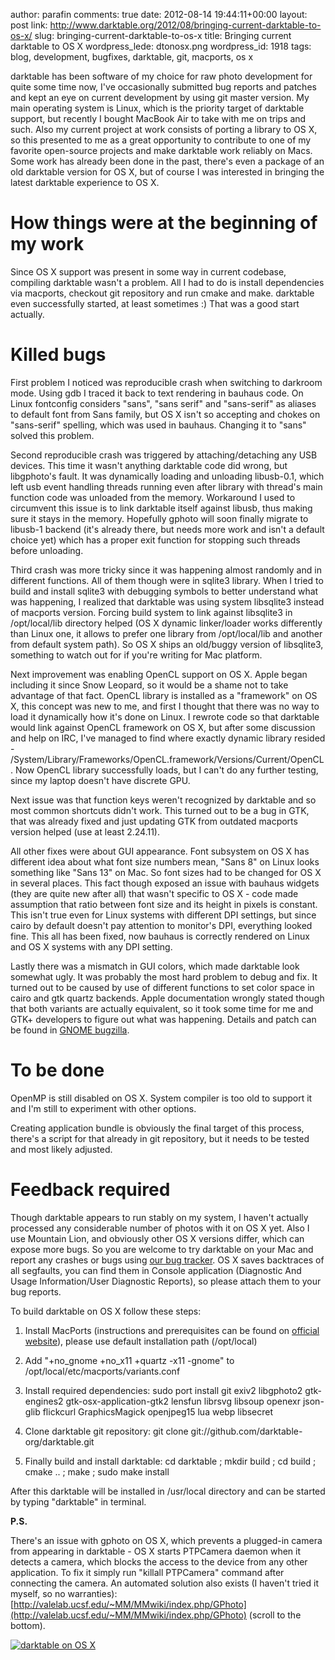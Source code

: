 author: parafin
comments: true
date: 2012-08-14 19:44:11+00:00
layout: post
link: http://www.darktable.org/2012/08/bringing-current-darktable-to-os-x/
slug: bringing-current-darktable-to-os-x
title: Bringing current darktable to OS X
wordpress_lede: dtonosx.png
wordpress_id: 1918
tags: blog, development, bugfixes, darktable, git, macports, os x

darktable has been software of my choice for raw photo development for quite some time now, I've occasionally submitted bug reports and patches and kept an eye on current development by using git master version. My main operating system is Linux, which is the priority target of darktable support, but recently I bought MacBook Air to take with me on trips and such. Also my current project at work consists of porting a library to OS X, so this presented to me as a great opportunity to contribute to one of my favorite open-source projects and make darktable work reliably on Macs. Some work has already been done in the past, there's even a package of an old darktable version for OS X, but of course I was interested in bringing the latest darktable experience to OS X.


# How things were at the beginning of my work


Since OS X support was present in some way in current codebase, compiling darktable wasn't a problem. All I had to do is install dependencies via macports, checkout git repository and run cmake and make. darktable even successfully started, at least sometimes :) That was a good start actually.


# Killed bugs


First problem I noticed was reproducible crash when switching to darkroom mode. Using gdb I traced it back to text rendering in bauhaus code. On Linux fontconfig considers "sans", "sans serif" and "sans-serif" as aliases to default font from Sans family, but OS X isn't so accepting and chokes on "sans-serif" spelling, which was used in bauhaus. Changing it to "sans" solved this problem.

Second reproducible crash was triggered by attaching/detaching any USB devices. This time it wasn't anything darktable code did wrong, but libgphoto's fault. It was dynamically loading and unloading libusb-0.1, which left usb event handling threads running even after library with thread's main function code was unloaded from the memory. Workaround I used to circumvent this issue is to link darktable itself against libusb, thus making sure it stays in the memory. Hopefully gphoto will soon finally migrate to libusb-1 backend (it's already there, but needs more work and isn't a default choice yet) which has a proper exit function for stopping such threads before unloading.

Third crash was more tricky since it was happening almost randomly and in different functions. All of them though were in sqlite3 library. When I tried to build and install sqlite3 with debugging symbols to better understand what was happening, I realized that darktable was using system libsqlite3 instead of macports version. Forcing build system to link against libsqlite3 in /opt/local/lib directory helped (OS X dynamic linker/loader works differently than Linux one, it allows to prefer one library from /opt/local/lib and another from default system path). So OS X ships an old/buggy version of libsqlite3, something to watch out for if you're writing for Mac platform.

Next improvement was enabling OpenCL support on OS X. Apple began including it since Snow Leopard, so it would be a shame not to take advantage of that fact. OpenCL library is installed as a "framework" on OS X, this concept was new to me, and first I thought that there was no way to load it dynamically how it's done on Linux. I rewrote code so that darktable would link against OpenCL framework on OS X, but after some discussion and help on IRC, I've managed to find where exactly dynamic library resided - /System/Library/Frameworks/OpenCL.framework/Versions/Current/OpenCL. Now OpenCL library successfully loads, but I can't do any further testing, since my laptop doesn't have discrete GPU.

Next issue was that function keys weren't recognized by darktable and so most common shortcuts didn't work. This turned out to be a bug in GTK, that was already fixed and just updating GTK from outdated macports version helped (use at least 2.24.11).

All other fixes were about GUI appearance. Font subsystem on OS X has different idea about what font size numbers mean, "Sans 8" on Linux looks something like "Sans 13" on Mac. So font sizes had to be changed for OS X in several places. This fact though exposed an issue with bauhaus widgets (they are quite new after all) that wasn't specific to OS X - code made assumption that ratio between font size and its height in pixels is constant. This isn't true even for Linux systems with different DPI settings, but since cairo by default doesn't pay attention to monitor's DPI, everything looked fine. This all has been fixed, now bauhaus is correctly rendered on Linux and OS X systems with any DPI setting.

Lastly there was a mismatch in GUI colors, which made darktable look somewhat ugly. It was probably the most hard problem to debug and fix. It turned out to be caused by use of different functions to set color space in cairo and gtk quartz backends. Apple documentation wrongly stated though that both variants are actually equivalent, so it took some time for me and GTK+ developers to figure out what was happening. Details and patch can be found in [GNOME bugzilla](https://bugzilla.gnome.org/show_bug.cgi?id=681784).


# To be done


OpenMP is still disabled on OS X. System compiler is too old to support it and I'm still to experiment with other options.

Creating application bundle is obviously the final target of this process, there's a script for that already in git repository, but it needs to be tested and most likely adjusted.


# Feedback required


Though darktable appears to run stably on my system, I haven't actually processed any considerable number of photos with it on OS X yet. Also I use Mountain Lion, and obviously other OS X versions differ, which can expose more bugs. So you are welcome to try darktable on your Mac and report any crashes or bugs using [our bug tracker](http://www.darktable.org/redmine/projects/darktable/issues). OS X saves backtraces of all segfaults, you can find them in Console application (Diagnostic And Usage Information/User Diagnostic Reports), so please attach them to your bug reports.

To build darktable on OS X follow these steps:




  1. Install MacPorts (instructions and prerequisites can be found on [official website](http://www.macports.org/install.php)), please use default installation path (/opt/local)


  2. Add "+no_gnome +no_x11 +quartz -x11 -gnome" to /opt/local/etc/macports/variants.conf


  3. Install required dependencies: sudo port install git exiv2 libgphoto2 gtk-engines2 gtk-osx-application-gtk2 lensfun librsvg libsoup openexr json-glib flickcurl GraphicsMagick openjpeg15 lua webp libsecret


  4. Clone darktable git repository: git clone git://github.com/darktable-org/darktable.git


  5. Finally build and install darktable: cd darktable ; mkdir build ; cd build ; cmake .. ; make ; sudo make install


After this darktable will be installed in /usr/local directory and can be started by typing "darktable" in terminal.

**P.S.**

There's an issue with gphoto on OS X, which prevents a plugged-in camera from appearing in darktable - OS X starts PTPCamera daemon when it detects a camera, which blocks the access to the device from any other application. To fix it simply run "killall PTPCamera" command after connecting the camera. An automated solution also exists (I haven't tried it myself, so no warranties): [http://valelab.ucsf.edu/~MM/MMwiki/index.php/GPhoto](http://valelab.ucsf.edu/~MM/MMwiki/index.php/GPhoto) (scroll to the bottom).

[![darktable on OS X](http://www.darktable.org/wp-content/uploads/2012/08/dtonosx.png)](http://www.darktable.org/2012/08/bringing-current-darktable-to-os-x/dtonosx/)


